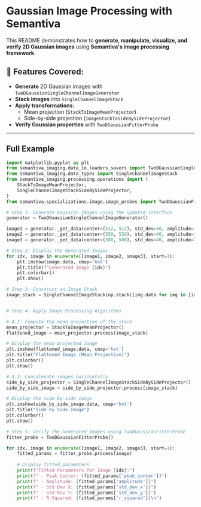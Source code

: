 # Gaussian Image Processing with Semantiva

This README demonstrates how to **generate, manipulate, visualize, and verify 2D Gaussian images** using **Semantiva's image processing framework**.

## 🚀 Features Covered:
- **Generate** 2D Gaussian images with `TwoDGaussianSingleChannelImageGenerator`
- **Stack images** into `SingleChannelImageStack`
- **Apply transformations**:
  - Mean projection (`StackToImageMeanProjector`)
  - Side-by-side projection (`ImageStackToSideBySideProjector`)
- **Verify Gaussian properties** with `TwoDGaussianFitterProbe`

---

## Full Example

```python
import matplotlib.pyplot as plt
from semantiva_imaging.data_io.loaders_savers import TwoDGaussianSingleChannelImageGenerator
from semantiva_imaging.data_types import SingleChannelImageStack
from semantiva_imaging.processing.operations import (
    StackToImageMeanProjector,
    SingleChannelImageStackSideBySideProjector,
)
from semantiva.specializations.image.image_probes import TwoDGaussianFitterProbe

# Step 1: Generate Gaussian Images using the updated interface
generator = TwoDGaussianSingleChannelImageGenerator()

image1 = generator._get_data(center=(512, 512), std_dev=40, amplitude=100, image_size=(1024, 1024))
image2 = generator._get_data(center=(550, 550), std_dev=40, amplitude=100, image_size=(1024, 1024))
image3 = generator._get_data(center=(580, 580), std_dev=40, amplitude=100, image_size=(1024, 1024))

# Step 2: Display the Generated Images
for idx, image in enumerate([image1, image2, image3], start=1):
    plt.imshow(image.data, cmap='hot')
    plt.title(f"Generated Image {idx}")
    plt.colorbar()
    plt.show()

# Step 3: Construct an Image Stack
image_stack = SingleChannelImageStack(np.stack([img.data for img in [image1, image2, image3]]))


# Step 4: Apply Image Processing Algorithms

# 4.1: Compute the mean projection of the stack
mean_projector = StackToImageMeanProjector()
flattened_image = mean_projector.process(image_stack)

# Display the mean-projected image
plt.imshow(flattened_image.data, cmap='hot')
plt.title("Flattened Image (Mean Projection)")
plt.colorbar()
plt.show()

# 4.2: Concatenate images horizontally
side_by_side_projector = SingleChannelImageStackSideBySideProjector()
side_by_side_image = side_by_side_projector.process(image_stack)

# Display the side-by-side image
plt.imshow(side_by_side_image.data, cmap='hot')
plt.title("Side by Side Image")
plt.colorbar()
plt.show()

# Step 5: Verify the Generated Images using TwoDGaussianFitterProbe
fitter_probe = TwoDGaussianFitterProbe()

for idx, image in enumerate([image1, image2, image3], start=1):
    fitted_params = fitter_probe.process(image)
    
    # Display fitted parameters
    print(f"Fitted Parameters for Image {idx}:")
    print(f" - Peak Center: {fitted_params['peak_center']}")
    print(f" - Amplitude: {fitted_params['amplitude']}")
    print(f" - Std Dev X: {fitted_params['std_dev_x']}")
    print(f" - Std Dev Y: {fitted_params['std_dev_y']}")
    print(f" - R-Squared: {fitted_params['r_squared']}\n")
```

